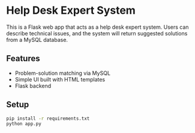 # Help Desk Expert System

This is a Flask web app that acts as a help desk expert system. Users can describe technical issues, and the system will return suggested solutions from a MySQL database.

## Features

- Problem-solution matching via MySQL
- Simple UI built with HTML templates
- Flask backend

## Setup

```bash
pip install -r requirements.txt
python app.py
